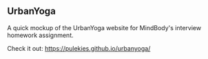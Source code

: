## UrbanYoga

A quick mockup of the UrbanYoga website for MindBody's interview homework assignment. 

Check it out: https://pulekies.github.io/urbanyoga/

